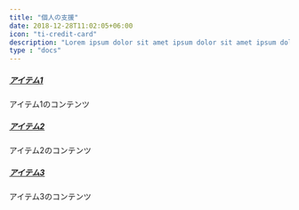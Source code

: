 ```yaml
---
title: "個人の支援"
date: 2018-12-28T11:02:05+06:00
icon: "ti-credit-card"
description: "Lorem ipsum dolor sit amet ipsum dolor sit amet ipsum dolor sit amet"
type : "docs"
---
```


<div class="accordion" id="accordion" role="tablist" aria-multiselectable="true">
  <div class="card">
    <div class="card-header" role="tab" id="headingOne">
      <h5 class="mb-0">
        <a class="text-body d-block p-3 m-n3" data-toggle="collapse" href="#collapseOne" role="button" aria-expanded="true" aria-controls="collapseOne">
          アイテム1
        </a>
      </h5>
    </div><!-- /.card-header -->
    <div id="collapseOne" class="collapse show" role="tabpanel" aria-labelledby="headingOne" data-parent="#accordion">
      <div class="card-body">
        アイテム1のコンテンツ
      </div><!-- /.card-body -->
    </div><!-- /.collapse -->
  </div><!-- /.card -->
  <div class="card">
    <div class="card-header" role="tab" id="headingTwo">
      <h5 class="mb-0">
        <a class="collapsed text-body d-block p-3 m-n3" data-toggle="collapse" href="#collapseTwo" role="button" aria-expanded="false" aria-controls="collapseTwo">
          アイテム2
        </a>
      </h5>
    </div><!-- /.card-header -->
    <div id="collapseTwo" class="collapse" role="tabpanel" aria-labelledby="headingTwo" data-parent="#accordion">
      <div class="card-body">
        アイテム2のコンテンツ
      </div><!-- /.card-body -->
    </div><!-- /.collapse -->
  </div><!-- /.card -->
  <div class="card">
    <div class="card-header" role="tab" id="headingThree">
      <h5 class="mb-0">
        <a class="collapsed text-body d-block p-3 m-n3" data-toggle="collapse" href="#collapseThree" role="button" aria-expanded="false" aria-controls="collapseThree">
          アイテム3
        </a>
      </h5>
    </div><!-- /.card-header -->
    <div id="collapseThree" class="collapse" role="tabpanel" aria-labelledby="headingThree" data-parent="#accordion">
      <div class="card-body">
        アイテム3のコンテンツ
      </div><!-- /.card-body -->
    </div><!-- /.collapse -->
  </div><!-- /.card -->
</div><!-- /#accordion -->
